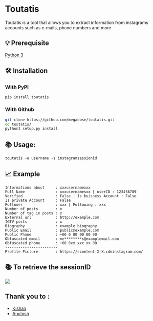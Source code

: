 # Toutatis
Toutatis is a tool that allows you to extract information from instagrams accounts such as e-mails, phone numbers and more </br>

## 💡 Prerequisite
[Python 3](https://www.python.org/downloads/release/python-370/)

## 🛠️ Installation
### With PyPI

```pip install toutatis```

### With Github

```bash
git clone https://github.com/megadose/toutatis.git
cd toutatis/
python3 setup.py install
```

## 📚 Usage:

```
toutatis -u username -s instagramsessionid
```
## 📈 Example

```
Informations about     : xxxusernamexxx
Full Name              : xxxusernamesxx | userID : 123456789
Verified               : False | Is buisness Account : False
Is private Account     : False
Follower               : xxx | Following : xxx
Number of posts        : x
Number of tag in posts : x
External url           : http://example.com
IGTV posts             : x
Biography              : example biography
Public Email           : public@example.com
Public Phone           : +00 0 00 00 00 00
Obfuscated email       : me********s@examplemail.com
Obfuscated phone       : +00 0xx xxx xx 00
------------------------
Profile Picture        : https://scontent-X-X.cdninstagram.com/
```

## 📚 To retrieve the sessionID
![](https://files.catbox.moe/1rfi6j.png)

## Thank you to :

- [Kishan](https://instagram.com/1_kishann)
- [Anutosh](https://instagram.com/anutoshxx._)
